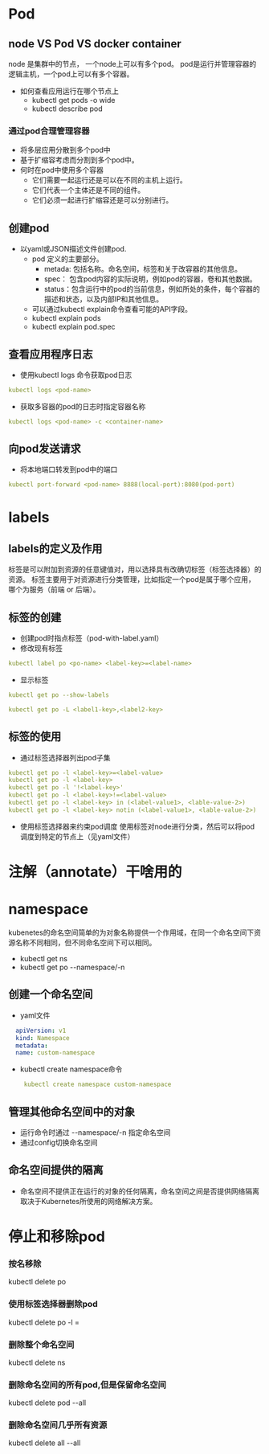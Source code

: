 # Pod
## node VS Pod VS docker container
 node 是集群中的节点， 一个node上可以有多个pod。
 pod是运行并管理容器的逻辑主机，一个pod上可以有多个容器。
 - 如何查看应用运行在哪个节点上
   * kubectl get pods -o wide
   * kubectl describe pod <pod-name> 
### 通过pod合理管理容器
- 将多层应用分散到多个pod中
- 基于扩缩容考虑而分割到多个pod中。
- 何时在pod中使用多个容器
  * 它们需要一起运行还是可以在不同的主机上运行。
  * 它们代表一个主体还是不同的组件。
  * 它们必须一起进行扩缩容还是可以分别进行。
## 创建pod
- 以yaml或JSON描述文件创建pod.
  * pod 定义的主要部分。
    * metada: 包括名称。命名空间，标签和关于改容器的其他信息。
    * spec： 包含pod内容的实际说明，例如pod的容器，卷和其他数据。
    * status：包含运行中的pod的当前信息，例如所处的条件，每个容器的描述和状态，以及内部IP和其他信息。
  * 可以通过kubectl explain命令查看可能的API字段。
   * kubectl explain pods
   * kubectl explain pod.spec
## 查看应用程序日志
- 使用kubectl logs 命令获取pod日志
```yaml
kubectl logs <pod-name>
```
- 获取多容器的pod的日志时指定容器名称
```yaml
kubectl logs <pod-name> -c <container-name>
```
## 向pod发送请求
- 将本地端口转发到pod中的端口
```yaml
kubectl port-forward <pod-name> 8888(local-port):8080(pod-port)
```
# labels
## labels的定义及作用
标签是可以附加到资源的任意键值对，用以选择具有改确切标签（标签选择器）的资源。
标签主要用于对资源进行分类管理，比如指定一个pod是属于哪个应用，哪个为服务（前端 or 后端）。
## 标签的创建
- 创建pod时指点标签（pod-with-label.yaml）
- 修改现有标签
```yaml
kubectl label po <po-name> <label-key>=<label-name>
```
- 显示标签
```yaml
kubectl get po --show-labels

kubectl get po -L <label1-key>,<label2-key>
```
## 标签的使用
- 通过标签选择器列出pod子集
```yaml
kubectl get po -l <label-key>=<label-value>
kubectl get po -l <label-key>
kubectl get po -l '!<label-key>'
kubectl get po -l <label-key>!=<label-value>
kubectl get po -l <label-key> in (<label-value1>, <lable-value-2>)
kubectl get po -l <label-key> notin (<label-value1>, <lable-value-2>)
```
- 使用标签选择器来约束pod调度
使用标签对node进行分类，然后可以将pod调度到特定的节点上（见yaml文件）
# 注解（annotate）干啥用的
# namespace
kubenetes的命名空间简单的为对象名称提供一个作用域，在同一个命名空间下资源名称不同相同，但不同命名空间下可以相同。
- kubectl get ns
- kubectl get po --namespace/-n <name> 
## 创建一个命名空间
- yaml文件
```yaml
  apiVersion: v1
  kind: Namespace
  metadata: 
  name: custom-namespace
```
- kubectl create namespace命令
  ```yaml
   kubectl create namespace custom-namespace
  ```
## 管理其他命名空间中的对象
- 运行命令时通过 --namespace/-n 指定命名空间
- 通过config切换命名空间
## 命名空间提供的隔离
- 命名空间不提供正在运行的对象的任何隔离，命名空间之间是否提供网络隔离取决于Kubernetes所使用的网络解决方案。
# 停止和移除pod
### 按名移除
kubectl delete po <name>
### 使用标签选择器删除pod
kubectl delete po -l <label-key>=<label-value>
### 删除整个命名空间
kubectl delete ns <namespace-name>
### 删除命名空间的所有pod,但是保留命名空间
kubectl delete pod --all
### 删除命名空间几乎所有资源
kubectl delete all --all